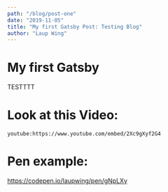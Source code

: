 ```yaml
---
path: "/blog/post-one"
date: "2019-11-05"
title: "My first Gatsby Post: Testing Blog"
author: "Laup Wing"
---
```


# My first Gatsby

TESTTTT

# Look at this Video:
 
`youtube:https://www.youtube.com/embed/2Xc9gXyf2G4`

# Pen example:
 
https://codepen.io/laupwing/pen/gNpLXy